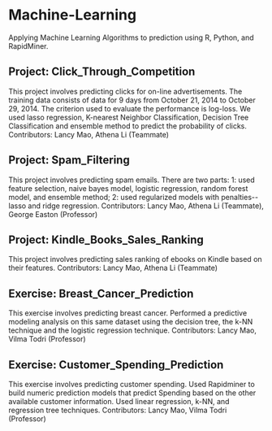 # Machine-Learning
Applying Machine Learning Algorithms to prediction using R, Python, and RapidMiner.

## Project: Click_Through_Competition
This project involves predicting clicks for on-line advertisements. The training data consists of data for 9 days from October 21, 2014 to October 29, 2014. The criterion used to evaluate the performance is log-loss. 
We used lasso regression, K-nearest Neighbor Classification, Decision Tree Classification and ensemble method to predict the probability of clicks. 
Contributors: Lancy Mao, Athena Li (Teammate)

## Project: Spam_Filtering
This project involves predicting spam emails. 
There are two parts: 
1: used feature selection, naive bayes model, logistic regression, random forest model, and ensemble method; 
2: used regularized models with penalties--lasso and ridge regression. 
Contributors: Lancy Mao, Athena Li (Teammate), George Easton (Professor)

## Project: Kindle_Books_Sales_Ranking
This project involves predicting sales ranking of ebooks on Kindle based on their features. 
Contributors: Lancy Mao, Athena Li (Teammate)

## Exercise: Breast_Cancer_Prediction
This exercise involves predicting breast cancer.
Performed a predictive modeling analysis on this same dataset using the decision tree, the k-NN technique and the logistic regression technique. 
Contributors: Lancy Mao, Vilma Todri (Professor)

## Exercise: Customer_Spending_Prediction
This exercise involves predicting customer spending.
Used Rapidminer to build numeric prediction models that predict Spending based on the other available customer information. Used linear regression, k-NN, and regression tree techniques.
Contributors: Lancy Mao, Vilma Todri (Professor)
